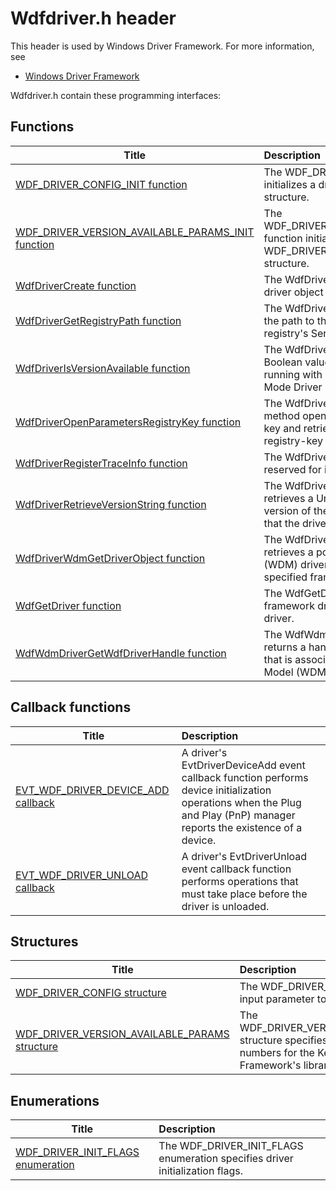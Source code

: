 # Wdfdriver.h header


This header is used by Windows Driver Framework. For more information, see
- [Windows Driver Framework](../_wdf/index.md)

Wdfdriver.h contain these programming interfaces:


## Functions

| Title   | Description   |
| ---- |:---- |
| [WDF_DRIVER_CONFIG_INIT function](nf-wdfdriver-wdf-driver-config-init.md) | The WDF_DRIVER_CONFIG_INIT function initializes a driver's WDF_DRIVER_CONFIG structure. |
| [WDF_DRIVER_VERSION_AVAILABLE_PARAMS_INIT function](nf-wdfdriver-wdf-driver-version-available-params-init.md) | The WDF_DRIVER_VERSION_AVAILABLE_PARAMS_INIT function initializes a WDF_DRIVER_VERSION_AVAILABLE_PARAMS structure. |
| [WdfDriverCreate function](nf-wdfdriver-wdfdrivercreate.md) | The WdfDriverCreate method creates a framework driver object for the calling driver. |
| [WdfDriverGetRegistryPath function](nf-wdfdriver-wdfdrivergetregistrypath.md) | The WdfDriverGetRegistryPath method retrieves the path to the driver's registry key in the registry's Services tree. |
| [WdfDriverIsVersionAvailable function](nf-wdfdriver-wdfdriverisversionavailable.md) | The WdfDriverIsVersionAvailable method returns a Boolean value that indicates whether the driver is running with a specified version of the Kernel-Mode Driver Framework library. |
| [WdfDriverOpenParametersRegistryKey function](nf-wdfdriver-wdfdriveropenparametersregistrykey.md) | The WdfDriverOpenParametersRegistryKey method opens the driver's Parameters registry key and retrieves a handle to a framework registry-key object that represents the key. |
| [WdfDriverRegisterTraceInfo function](nf-wdfdriver-wdfdriverregistertraceinfo.md) | The WdfDriverRegisterTraceInfo method is reserved for internal use only. |
| [WdfDriverRetrieveVersionString function](nf-wdfdriver-wdfdriverretrieveversionstring.md) | The WdfDriverRetrieveVersionString method retrieves a Unicode string that identifies the version of the Kernel-Mode Driver Framework that the driver is running with. |
| [WdfDriverWdmGetDriverObject function](nf-wdfdriver-wdfdriverwdmgetdriverobject.md) | The WdfDriverWdmGetDriverObject method retrieves a pointer to the Windows Driver Model (WDM) driver object that is associated with a specified framework driver object. |
| [WdfGetDriver function](nf-wdfdriver-wdfgetdriver.md) | The WdfGetDriver method returns a handle to the framework driver object that represents the calling driver. |
| [WdfWdmDriverGetWdfDriverHandle function](nf-wdfdriver-wdfwdmdrivergetwdfdriverhandle.md) | The WdfWdmDriverGetWdfDriverHandle method returns a handle to the framework driver object that is associated with a specified Windows Driver Model (WDM) driver object. |

## Callback functions

| Title   | Description   |
| ---- |:---- |
| [EVT_WDF_DRIVER_DEVICE_ADD callback](nc-wdfdriver-evt-wdf-driver-device-add.md) | A driver's EvtDriverDeviceAdd event callback function performs device initialization operations when the Plug and Play (PnP) manager reports the existence of a device. |
| [EVT_WDF_DRIVER_UNLOAD callback](nc-wdfdriver-evt-wdf-driver-unload.md) | A driver's EvtDriverUnload event callback function performs operations that must take place before the driver is unloaded. |

## Structures

| Title   | Description   |
| ---- |:---- |
| [WDF_DRIVER_CONFIG structure](ns-wdfdriver--wdf-driver-config.md) | The WDF_DRIVER_CONFIG structure is an input parameter to WdfDriverCreate. |
| [WDF_DRIVER_VERSION_AVAILABLE_PARAMS structure](ns-wdfdriver--wdf-driver-version-available-params.md) | The WDF_DRIVER_VERSION_AVAILABLE_PARAMS structure specifies major and minor version numbers for the Kernel-Mode Driver Framework's library. |

## Enumerations

| Title   | Description   |
| ---- |:---- |
| [WDF_DRIVER_INIT_FLAGS enumeration](ne-wdfdriver--wdf-driver-init-flags.md) | The WDF_DRIVER_INIT_FLAGS enumeration specifies driver initialization flags. |
